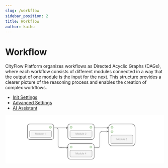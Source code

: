 ```yaml
---
slug: /workflow
sidebar_position: 2
title: Workflow
author: kaihu
---
```


# Workflow

CityFlow Platform organizes workflows as Directed Acyclic Graphs (DAGs), where each workflow consists of different modules connected in a way that the output of one module is the input for the next. This structure provides a clearer picture of the reasoning process and enables the creation of complex workflows.


- [Init Settings](/workflow/init_settings)
- [Advanced Settings](/workflow/advanced_settings)
- [AI Assistant](/workflow/assistant)

![example_workflow](assets/workflow.png)